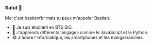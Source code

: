 ### Salut 👋
Moi c'est bastianfbr mais tu peux m'appeler Bastian.

- 🔭 Je suis étudiant en BTS SIO.
- 🌱 J'apprends différents langages comme le JavaScript et le Python.
- 😄 J'adore l'informatique, les smartphones et les mangas/animes.
